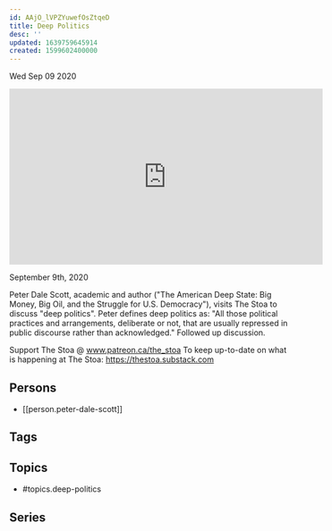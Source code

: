 ```yaml
---
id: AAjO_lVPZYuwefOsZtqeD
title: Deep Politics
desc: ''
updated: 1639759645914
created: 1599602400000
---
```





Wed Sep 09 2020

<iframe width="560" height="315" src="https://www.youtube.com/embed/wlBqjswOgRs" title="Deep Politics w/ Peter Dale Scott" frameborder="0" allow="accelerometer; autoplay; clipboard-write; encrypted-media; gyroscope; picture-in-picture" allowfullscreen ></iframe>

September 9th, 2020

Peter Dale Scott, academic and author ("The American Deep State: Big Money, Big Oil, and the Struggle for U.S. Democracy"), visits The Stoa to discuss "deep politics". Peter defines deep politics as: "All those political practices and arrangements, deliberate or not, that are usually repressed in public discourse rather than acknowledged." Followed up discussion.

Support The Stoa @ www.patreon.ca/the_stoa
To keep up-to-date on what is happening at The Stoa: https://thestoa.substack.com

## Persons

- [[person.peter-dale-scott]]

## Tags



## Topics

- #topics.deep-politics

## Series



